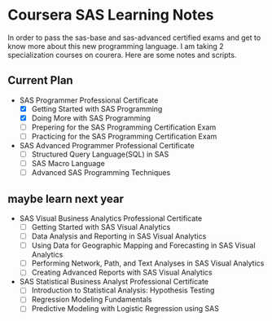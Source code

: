 # Coursera SAS Learning Notes

In order to pass the sas-base and sas-advanced certified exams and get to know more about this new programming language. I am taking 2 specialization courses on courera. Here are some notes and scripts.

## Current Plan

* SAS Programmer Professional Certificate
    - [x] Getting Started with SAS Programming
    - [x] Doing More with SAS Programming
    - [ ] Prepering for the SAS Programming Certification Exam
    - [ ] Practicing for the SAS Programming Certification Exam

* SAS Advanced Programmer Professional Certificate
    - [ ] Structured Query Language(SQL) in SAS
    - [ ] SAS Macro Language
    - [ ] Advanced SAS Programming Techniques

## maybe learn next year

* SAS Visual Business Analytics Professional Certificate
    - [ ] Getting Started with SAS Visual Analytics
    - [ ] Data Analysis and Reporting in SAS Visual Analytics
    - [ ] Using Data for Geographic Mapping and Forecasting in SAS Visual Analytics
    - [ ] Performing Network, Path, and Text Analyses in SAS Visual Analytics
    - [ ] Creating Advanced Reports with SAS Visual Analytics

* SAS Statistical Business Analyst Professional Certificate
    - [ ] Introduction to Statistical Analysis: Hypothesis Testing
    - [ ] Regression Modeling Fundamentals
    - [ ] Predictive Modeling with Logistic Regression using SAS